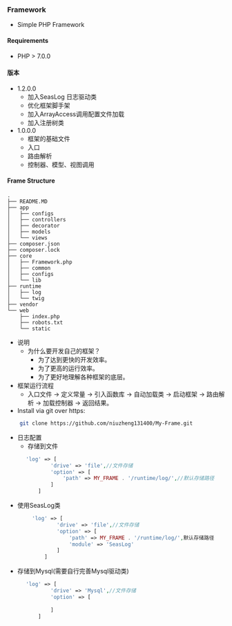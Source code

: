 ### Framework
- Simple PHP Framework
#### Requirements
  - PHP > 7.0.0
#### 版本
- 1.2.0.0
    - 加入SeasLog 日志驱动类
    - 优化框架脚手架
    - 加入ArrayAccess调用配置文件加载
    - 加入注册树类
- 1.0.0.0
    - 框架的基础文件
    - 入口
    - 路由解析
    - 控制器、模型、视图调用
#### Frame Structure
    .
    ├── README.MD
    ├── app
    │   ├── configs
    │   ├── controllers
    │   ├── decorator
    │   ├── models
    │   └── views
    ├── composer.json
    ├── composer.lock
    ├── core
    │   ├── Framework.php
    │   ├── common
    │   ├── configs
    │   └── lib
    ├── runtime
    │   ├── log
    │   └── twig
    ├── vendor
    └── web
        ├── index.php
        ├── robots.txt
        └── static
- 说明
  - 为什么要开发自己的框架？
      - 为了达到更快的开发效率。
      - 为了更高的运行效率。
      - 为了更好地理解各种框架的底层。
- 框架运行流程
  - 入口文件 -> 定义常量 -> 引入函数库 -> 自动加载类 -> 启动框架 -> 路由解析 -> 加载控制器 -> 返回结果。
- Install via git over https:
```bash
    git clone https://github.com/niuzheng131400/My-Frame.git
```
- 日志配置
  - 存储到文件
```php  
      'log' => [
              'drive' => 'file',//文件存储
              'option' => [
                  'path' => MY_FRAME . '/runtime/log/',//默认存储路径
              ]
          ]
```      
  - 使用SeasLog类
```php  
        'log' => [
                'drive' => 'file',//文件存储
                'option' => [
                    'path' => MY_FRAME . '/runtime/log/',默认存储路径
                    'module' => 'SeasLog'
                ]
            ]
```
  - 存储到Mysql(需要自行完善Mysql驱动类)
```php  
      'log' => [
              'drive' => 'Mysql',//文件存储
              'option' => [
                  
              ]
          ]
```
  
    
